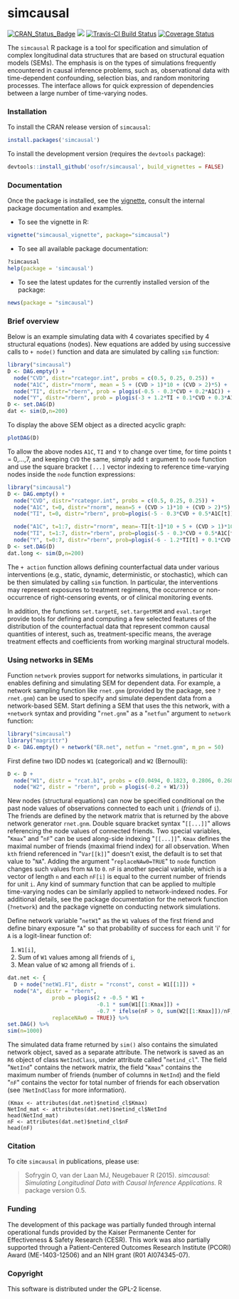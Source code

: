 simcausal
==========

[![CRAN_Status_Badge](http://www.r-pkg.org/badges/version/simcausal)](http://cran.r-project.org/package=simcausal)
[![](http://cranlogs.r-pkg.org/badges/simcausal)](http://cran.rstudio.com/web/packages/simcausal/index.html)
[![Travis-CI Build Status](https://travis-ci.org/osofr/simcausal.svg?branch=master)](https://travis-ci.org/osofr/simcausal)
[![Coverage Status](https://coveralls.io/repos/osofr/simcausal/badge.svg?branch=master&service=github)](https://coveralls.io/github/osofr/simcausal?branch=master)

The `simcausal` R package is a tool for specification and simulation of complex longitudinal data structures that are based on structural equation models (SEMs). The emphasis is on the types of simulations frequently encountered in causal inference problems, such as, observational data with time-dependent confounding, selection bias, and random monitoring processes. The interface allows for quick expression of dependencies between a large number of time-varying nodes. 

### Installation

To install the CRAN release version of `simcausal`: 

```R
install.packages('simcausal')
```

To install the development version (requires the `devtools` package):

```R
devtools::install_github('osofr/simcausal', build_vignettes = FALSE)
```

### Documentation

Once the package is installed, see the [vignette](http://cran.r-project.org/web/packages/simcausal/vignettes/simcausal_vignette.pdf), consult the internal package documentation and examples. 

* To see the vignette in R:

```R
vignette("simcausal_vignette", package="simcausal")
```

* To see all available package documentation:

```R
?simcausal
help(package = 'simcausal')
```

* To see the latest updates for the currently installed version of the package:

```r
news(package = "simcausal")
```

### Brief overview

Below is an example simulating data with 4 covariates specified by 4 structural equations (nodes). New equations are added by using successive calls to `+ node()` function and data are simulated by calling `sim` function:

```R
library("simcausal")
D <- DAG.empty() + 
  node("CVD", distr="rcategor.int", probs = c(0.5, 0.25, 0.25)) +
  node("A1C", distr="rnorm", mean = 5 + (CVD > 1)*10 + (CVD > 2)*5) +
  node("TI", distr="rbern", prob = plogis(-0.5 - 0.3*CVD + 0.2*A1C)) +
  node("Y", distr="rbern", prob = plogis(-3 + 1.2*TI + 0.1*CVD + 0.3*A1C))
D <- set.DAG(D)
dat <- sim(D,n=200)
```

To display the above SEM object as a directed acyclic graph:

```R
plotDAG(D)
```

To allow the above nodes `A1C`, `TI` and `Y` to change over time, for time points t = 0,...,7, and keeping `CVD` the same, simply add `t` argument to `node` function and use the square bracket `[...]` vector indexing to reference time-varying nodes inside the `node` function expressions:

```R
library("simcausal")
D <- DAG.empty() + 
  node("CVD", distr="rcategor.int", probs = c(0.5, 0.25, 0.25)) +
  node("A1C", t=0, distr="rnorm", mean=5 + (CVD > 1)*10 + (CVD > 2)*5) + 
  node("TI", t=0, distr="rbern", prob=plogis(-5 - 0.3*CVD + 0.5*A1C[t])) +

  node("A1C", t=1:7, distr="rnorm", mean=-TI[t-1]*10 + 5 + (CVD > 1)*10 + (CVD > 2)*5) +
  node("TI", t=1:7, distr="rbern", prob=plogis(-5 - 0.3*CVD + 0.5*A1C[t] + 1.5*TI[t-1])) +
  node("Y", t=0:7, distr="rbern", prob=plogis(-6 - 1.2*TI[t] + 0.1*CVD + 0.3*A1C[t]), EFU=TRUE)
D <- set.DAG(D)
dat.long <- sim(D,n=200)
```

The `+ action` function allows defining counterfactual data under various interventions (e.g., static, dynamic, deterministic, or stochastic), which can be then simulated by calling `sim` function. In particular, the interventions may represent exposures to treatment regimens, the occurrence or non-occurrence of right-censoring events, or of clinical monitoring events.

In addition, the functions `set.targetE`, `set.targetMSM` and `eval.target` provide tools for defining and computing a few selected features of the distribution of the counterfactual data that represent common causal quantities of interest, such as, treatment-specific means, the average treatment effects and coefficients from working marginal structural models. 


### Using networks in SEMs

Function `network` provies support for networks simulations, in particular it enables defining and simulating SEM for dependent data. For example, a network sampling function like `rnet.gnm` (provided by the package, see `?rnet.gnm`) can be used to specify and simulate dependent data from a network-based SEM.  Start defining a SEM that uses the this network, with a `+network` syntax and providing "`rnet.gnm`" as a "`netfun`" argument to `network` function:

```R
library("simcausal")
library("magrittr")
D <- DAG.empty() + network("ER.net", netfun = "rnet.gnm", m_pn = 50)
```

First define two IDD nodes `W1` (categorical) and `W2` (Bernoulli):

```R
D <- D + 
  node("W1", distr = "rcat.b1", probs = c(0.0494, 0.1823, 0.2806, 0.2680, 0.1651, 0.0546)) + 
  node("W2", distr = "rbern", prob = plogis(-0.2 + W1/3))
```

New nodes (structural equations) can now be specified conditional on the past node values of observations connected to each unit `i` (*friends* of `i`). The friends are defined by the network matrix that is returned by the above network generator `rnet.gnm`. Double square bracket syntax "`[[...]]`" allows referencing the node values of connected friends. Two special variables, "`Kmax`" and "`nF`" can be used along-side indexing "`[[...]]`". `Kmax`  defines the maximal number of friends (maximal friend index) for all observation. When `kth` friend referenced in "`Var[[k]]`" doesn't exist, the default is to set that value to "`NA`". Adding the argument "`replaceNAw0=TRUE`" to `node` function changes such values from `NA` to `0`. `nF` is another special variable, which is a vector of length `n` and each `nF[i]` is equal to the current number of friends for unit `i`. Any kind of summary function that can be applied to multiple time-varying nodes can be similarly applied to network-indexed nodes. For additional details, see the package documentation for the network function (`?network`) and the package vignette on conducting network simulations.

Define network variable "`netW1`" as the `W1` values of the first friend and define binary exposure "`A`" so that probability of success for each unit 'i' for `A` is a logit-linear function of:
1. `W1[i]`,
2. Sum of `W1` values among all friends of `i`,
3. Mean value of `W2` among all friends of `i`.

```R
dat.net <- {
  D + node("netW1.F1", distr = "rconst", const = W1[[1]]) +
  node("A", distr = "rbern",
              prob = plogis(2 + -0.5 * W1 +
                            -0.1 * sum(W1[[1:Kmax]]) +
                            -0.7 * ifelse(nF > 0, sum(W2[[1:Kmax]])/nF, 0)),
              replaceNAw0 = TRUE)} %>%
set.DAG() %>%
sim(n=1000)
```

The simulated data frame returned by `sim()` also contains the simulated network object, saved as a separate attribute. The network is saved as an `R6` object of class `NetIndClass`, under attribute called "`netind_cl`". The field "`NetInd`" contains the network matrix, the field "`Kmax`" contains the maximum number of friends (number of columns in `NetInd`) and the field "`nF`" contains the vector for total number of friends for each observation (see `?NetIndClass` for more information).

```{r}
(Kmax <- attributes(dat.net)$netind_cl$Kmax)
NetInd_mat <- attributes(dat.net)$netind_cl$NetInd
head(NetInd_mat)
nF <- attributes(dat.net)$netind_cl$nF
head(nF)
```

### Citation
To cite `simcausal` in publications, please use:
> Sofrygin O, van der Laan MJ, Neugebauer R (2015). *simcausal: Simulating Longitudinal Data with Causal Inference Applications.* R package version 0.5.

### Funding
The development of this package was partially funded through internal operational funds provided by the Kaiser Permanente Center for Effectiveness & Safety Research (CESR). This work was also partially supported through a Patient-Centered Outcomes Research Institute (PCORI) Award (ME-1403-12506) and an NIH grant (R01 AI074345-07).

### Copyright
This software is distributed under the GPL-2 license.
